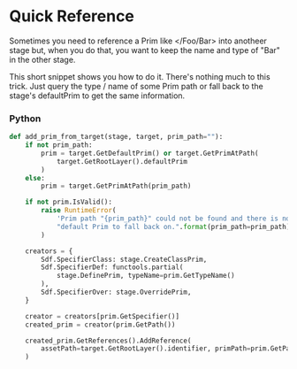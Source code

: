 # Quick Reference
Sometimes you need to reference a Prim like </Foo/Bar> into anotheer
stage but, when you do that, you want to keep the name and type of "Bar"
in the other stage.

This short snippet shows you how to do it. There's nothing much to this
trick. Just query the type / name of some Prim path or fall back to the
stage's defaultPrim to get the same information.


### Python

```python
def add_prim_from_target(stage, target, prim_path=""):
    if not prim_path:
        prim = target.GetDefaultPrim() or target.GetPrimAtPath(
            target.GetRootLayer().defaultPrim
        )
    else:
        prim = target.GetPrimAtPath(prim_path)

    if not prim.IsValid():
        raise RuntimeError(
            'Prim path "{prim_path}" could not be found and there is not '
            "default Prim to fall back on.".format(prim_path=prim_path)
        )

    creators = {
        Sdf.SpecifierClass: stage.CreateClassPrim,
        Sdf.SpecifierDef: functools.partial(
            stage.DefinePrim, typeName=prim.GetTypeName()
        ),
        Sdf.SpecifierOver: stage.OverridePrim,
    }

    creator = creators[prim.GetSpecifier()]
    created_prim = creator(prim.GetPath())

    created_prim.GetReferences().AddReference(
        assetPath=target.GetRootLayer().identifier, primPath=prim.GetPath()
    )
```
